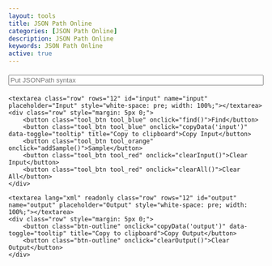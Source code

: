```yaml
---
layout: tools
title: JSON Path Online
categories: [JSON Path Online]
description: JSON Path Online
keywords: JSON Path Online
active: true
---
```


<div style="font-family: monospace;">
    <input class="row" id="syntax" type="text" placeholder="Put JSONPath syntax" style="white-space: pre; width: 100%; margin: 5px 0;">
    
    <textarea class="row" rows="12" id="input" name="input" placeholder="Input" style="white-space: pre; width: 100%;"></textarea>
    <div class="row" style="margin: 5px 0;">
        <button class="tool_btn tool_blue" onclick="find()">Find</button>
        <button class="tool_btn tool_blue" onclick="copyData('input')" data-toggle="tooltip" title="Copy to clipboard">Copy Input</button>
        <button class="tool_btn tool_orange" onclick="addSample()">Sample</button>
        <button class="tool_btn tool_red" onclick="clearInput()">Clear Input</button>
        <button class="tool_btn tool_red" onclick="clearAll()">Clear All</button>
    </div>
    
    <textarea lang="xml" readonly class="row" rows="12" id="output" name="output" placeholder="Output" style="white-space: pre; width: 100%;"></textarea>
    <div class="row" style="margin: 5px 0;">
        <button class="btn-outline" onclick="copyData('output')" data-toggle="tooltip" title="Copy to clipboard">Copy Output</button>
        <button class="btn-outline" onclick="clearOutput()">Clear Output</button>
    </div>
</div>
